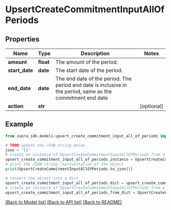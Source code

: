 # UpsertCreateCommitmentInputAllOfPeriods


## Properties

Name | Type | Description | Notes
------------ | ------------- | ------------- | -------------
**amount** | **float** | The amount of the period. | 
**start_date** | **date** | The start date of the period. | 
**end_date** | **date** | The end date of the period. The period end date is inclusive in the period, same as the commitment end date | 
**action** | **str** |  | [optional] 

## Example

```python
from zuora_sdk.models.upsert_create_commitment_input_all_of_periods import UpsertCreateCommitmentInputAllOfPeriods

# TODO update the JSON string below
json = "{}"
# create an instance of UpsertCreateCommitmentInputAllOfPeriods from a JSON string
upsert_create_commitment_input_all_of_periods_instance = UpsertCreateCommitmentInputAllOfPeriods.from_json(json)
# print the JSON string representation of the object
print(UpsertCreateCommitmentInputAllOfPeriods.to_json())

# convert the object into a dict
upsert_create_commitment_input_all_of_periods_dict = upsert_create_commitment_input_all_of_periods_instance.to_dict()
# create an instance of UpsertCreateCommitmentInputAllOfPeriods from a dict
upsert_create_commitment_input_all_of_periods_from_dict = UpsertCreateCommitmentInputAllOfPeriods.from_dict(upsert_create_commitment_input_all_of_periods_dict)
```
[[Back to Model list]](../README.md#documentation-for-models) [[Back to API list]](../README.md#documentation-for-api-endpoints) [[Back to README]](../README.md)


